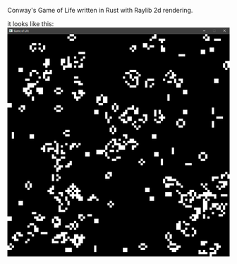 Conway's Game of Life written in Rust with Raylib 2d rendering.

it looks like this: ![screenshot](images/gameoflife.png)